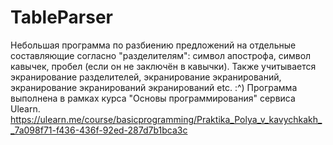 # TableParser
Небольшая программа по разбиению предложений на отдельные составляющие согласно "разделителям": символ апострофа, символ кавычек, пробел (если он не заключён в кавычки). Также учитывается экранирование разделителей, экранирование экранирований, экранирование экранирований экранирований etc. :^)
Программа выполнена в рамках курса "Основы программирования" сервиса Ulearn.
https://ulearn.me/course/basicprogramming/Praktika_Polya_v_kavychkakh__7a098f71-f436-436f-92ed-287d7b1bca3c
